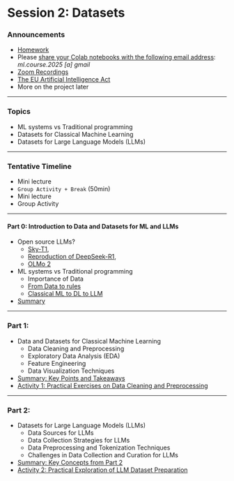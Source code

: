 # Session 2: Datasets

### Announcements

- [Homework](./material/homework.md)
- Please [share your Colab notebooks with the following email address](./material/colab.md):  *ml.course.2025* *[a]* *gmail*
- [Zoom Recordings](https://metropoliafi-my.sharepoint.com/:f:/g/personal/samiben_metropolia_fi/EuSPkRmWcYpGsXdjFhE2k80BaZBR-EeccL7AHlnTQya-6w)
- [The EU Artificial Intelligence Act](https://artificialintelligenceact.eu/)
- More on the project later

---
### Topics

- ML systems vs Traditional programming
- Datasets for Classical Machine Learning
- Datasets for Large Language Models (LLMs)

---

### Tentative Timeline 

- Mini lecture
- `Group Activity + Break` (50min)  
- Mini lecture
- Group Activity

-----

#### Part 0: Introduction to Data and Datasets for ML and LLMs

- Open source LLMs?
  - [Sky-T1](https://github.com/NovaSky-AI/SkyThought), 
  - [Reproduction of DeepSeek-R1](https://github.com/huggingface/open-r1), 
  - [OLMo 2](https://allenai.org/blog/olmo2-32B)
- ML systems vs Traditional programming
  - Importance of Data
  - [From Data to rules](./material/ml_vs_traditional_paradigm.png)
  - [Classical ML to DL to LLM](./material/ml2llm.png)
- [Summary](./material/part0.md)

---

### Part 1: 

- Data and Datasets for Classical Machine Learning
  - Data Cleaning and Preprocessing
  - Exploratory Data Analysis (EDA)
  - Feature Engineering
  - Data Visualization Techniques
- [Summary: Key Points and Takeaways](./material/part1.md)
- [Activity 1: Practical Exercises on Data Cleaning and Preprocessing](./material/activity1.md)

---

### Part 2: 

- Datasets for Large Language Models (LLMs)
  - Data Sources for LLMs
  - Data Collection Strategies for LLMs
  - Data Preprocessing and Tokenization Techniques
  - Challenges in Data Collection and Curation for LLMs
- [Summary: Key Concepts from Part 2](./material/part2.md)
- [Activity 2: Practical Exploration of LLM Dataset Preparation](./material/activity2.md)


<!-- 

> [!NOTE]  
> Highlights information that users should take into account, even when skimming.

> [!TIP]
> Optional information to help a user be more successful.

> [!IMPORTANT]  
> Crucial information necessary for users to succeed.

> [!WARNING]  
> Critical content demanding immediate user attention due to potential risks.

> [!CAUTION]
> Negative potential consequences of an action. 

-->